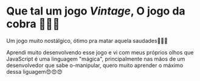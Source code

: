 # Que tal um jogo *Vintage*, O jogo da cobra :snake::snake::snake:

 Um jogo muito nostálgico, ótimo pra matar aquela saudades:space_invader::space_invader::space_invader:

Aprendi muito desenvolvendo esse jogo e vi com meus próprios olhos que JavaScript é uma linguagem "mágica", principalmente nas mãos de um desenvolvedor que sabe o-manipular, quero muito aprender o máximo dessa liguagem:heart_eyes::heart_eyes::heart_eyes: